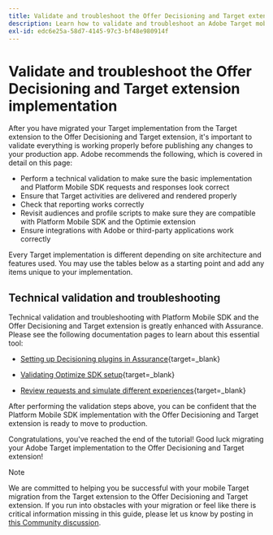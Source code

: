 ```yaml
---
title: Validate and troubleshoot the Offer Decisioning and Target extension implementation
description: Learn how to validate and troubleshoot an Adobe Target mobile implementation using the Offer Decisioning and Target extension.
exl-id: edc6e25a-58d7-4145-97c3-bf48e980914f
---
```

# Validate and troubleshoot the Offer Decisioning and Target extension implementation

After you have migrated your Target implementation from the Target extension to the Offer Decisioning and Target extension, it's important to validate everything is working properly before publishing any changes to your production app. Adobe recommends the following, which is covered in detail on this page:

* Perform a technical validation to make sure the basic implementation and Platform Mobile SDK requests and responses look correct
* Ensure that Target activities are delivered and rendered properly
* Check that reporting works correctly
* Revisit audiences and profile scripts to make sure they are compatible with Platform Mobile SDK and the Optimie extension
* Ensure integrations with Adobe or third-party applications work correctly 

Every Target implementation is different depending on site architecture and features used. You may use the tables below as a starting point and add any items unique to your implementation.

## Technical validation and troubleshooting

Technical validation and troubleshooting with Platform Mobile SDK and the Offer Decisioning and Target extension is greatly enhanced with Assurance. Please see the following documentation pages to learn about this essential tool:

* [Setting up Decisioning plugins in Assurance](https://developer.adobe.com/client-sdks/edge/adobe-journey-optimizer-decisioning/assurance-setup/){target=_blank}

* [Validating Optimize SDK setup](https://developer.adobe.com/client-sdks/edge/adobe-journey-optimizer-decisioning/optimize-configuration-view/){target=_blank}

* [Review requests and simulate different experiences](https://developer.adobe.com/client-sdks/edge/adobe-journey-optimizer-decisioning/review-simulate/){target=_blank}

After performing the validation steps above, you can be confident that the Platform Mobile SDK implementation with the Offer Decisioning and Target extension is ready to move to production.

Congratulations, you've reached the end of the tutorial! Good luck migrating your Adobe Target implementation to the Offer Decisioning and Target extension!

>[!NOTE]
>
>We are committed to helping you be successful with your mobile Target migration from the Target extension to the Offer Decisioning and Target extension. If you run into obstacles with your migration or feel like there is critical information missing in this guide, please let us know by posting in [this Community discussion](https://experienceleaguecommunities.adobe.com/t5/adobe-experience-platform-data/tutorial-discussion-migrate-target-from-at-js-to-web-sdk/m-p/575587#M463).
